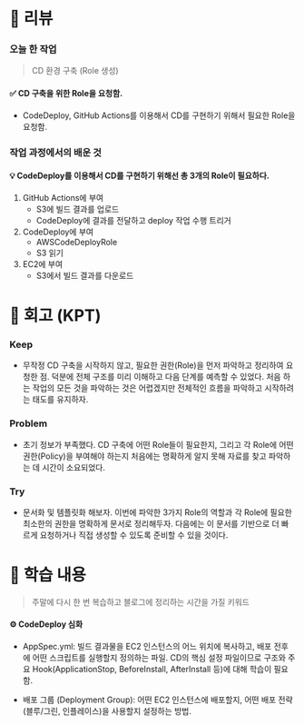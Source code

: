 # 📌 리뷰 
### 오늘 한 작업
> CD 환경 구축 (Role 생성)

#### ✅ CD 구축을 위한 Role을 요청함.
- CodeDeploy, GitHub Actions를 이용해서 CD를 구현하기 위해서 필요한 Role을 요청함.

### 작업 과정에서의 배운 것
#### 💡 CodeDeploy를 이용해서 CD를 구현하기 위해선 총 3개의 Role이 필요하다.
1. GitHub Actions에 부여
    - S3에 빌드 결과를 업로드
    - CodeDeploy에 결과를 전달하고 deploy 작업 수행 트리거
2. CodeDeploy에 부여
    - AWSCodeDeployRole
    - S3 읽기
3. EC2에 부여
    - S3에서 빌드 결과를 다운로드

# 📌 회고 (KPT)
### Keep
- 무작정 CD 구축을 시작하지 않고, 필요한 권한(Role)을 먼저 파악하고 정리하여 요청한 점. 덕분에 전체 구조를 미리 이해하고 다음 단계를 예측할 수 있었다. 처음 하는 작업의 모든 것을 파악하는 것은 어렵겠지만 전체적인 흐름을 파악하고 시작하려는 태도를 유지하자.

### Problem
- 초기 정보가 부족했다. CD 구축에 어떤 Role들이 필요한지, 그리고 각 Role에 어떤 권한(Policy)을 부여해야 하는지 처음에는 명확하게 알지 못해 자료를 찾고 파악하는 데 시간이 소요되었다.

### Try
- 문서화 및 템플릿화 해보자. 이번에 파악한 3가지 Role의 역할과 각 Role에 필요한 최소한의 권한을 명확하게 문서로 정리해두자. 다음에는 이 문서를 기반으로 더 빠르게 요청하거나 직접 생성할 수 있도록 준비할 수 있을 것이다.

# 📌 학습 내용
> 주말에 다시 한 번 복습하고 블로그에 정리하는 시간을 가질 키워드
#### ⚙️ CodeDeploy 심화
- AppSpec.yml: 빌드 결과물을 EC2 인스턴스의 어느 위치에 복사하고, 배포 전후에 어떤 스크립트를 실행할지 정의하는 파일. CD의 핵심 설정 파일이므로 구조와 주요 Hook(ApplicationStop, BeforeInstall, AfterInstall 등)에 대해 학습이 필요함.

- 배포 그룹 (Deployment Group): 어떤 EC2 인스턴스에 배포할지, 어떤 배포 전략(블루/그린, 인플레이스)을 사용할지 설정하는 방법.
